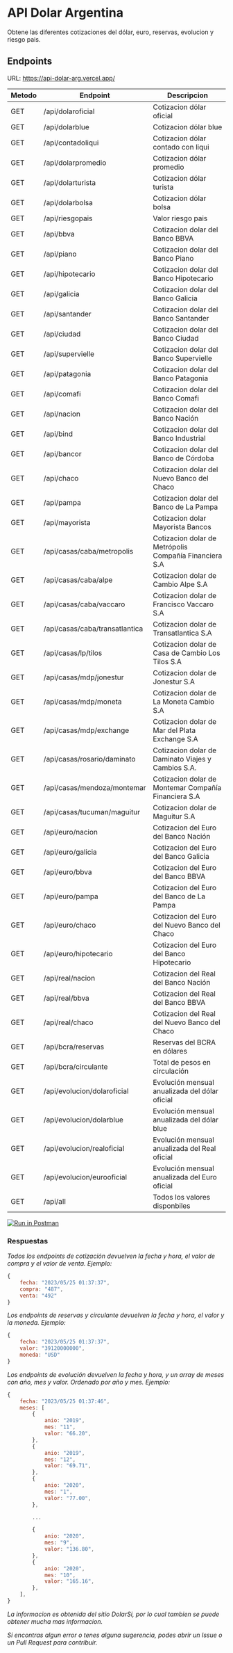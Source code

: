 # API Dolar Argentina

Obtene las diferentes cotizaciones del dólar, euro, reservas, evolucion y riesgo pais.

## Endpoints
URL: https://api-dolar-arg.vercel.app/

| Metodo | Endpoint | Descripcion |
| ------ | ------ | ------ |
| GET | /api/dolaroficial | Cotizacion dólar oficial |
| GET | /api/dolarblue | Cotizacion dólar blue |
| GET | /api/contadoliqui | Cotizacion dólar contado con liqui |
| GET | /api/dolarpromedio | Cotizacion dólar promedio |
| GET | /api/dolarturista | Cotizacion dólar turista |
| GET | /api/dolarbolsa | Cotizacion dólar bolsa |
| GET | /api/riesgopais | Valor riesgo pais |
| GET | /api/bbva | Cotizacion dolar del Banco BBVA |
| GET | /api/piano | Cotizacion dolar del Banco Piano |
| GET | /api/hipotecario | Cotizacion dolar del Banco Hipotecario |
| GET | /api/galicia | Cotizacion dolar del Banco Galicia |
| GET | /api/santander | Cotizacion dolar del Banco Santander |
| GET | /api/ciudad | Cotizacion dolar del Banco Ciudad |
| GET | /api/supervielle | Cotizacion dolar del Banco Supervielle |
| GET | /api/patagonia | Cotizacion dolar del Banco Patagonia |
| GET | /api/comafi | Cotizacion dolar del Banco Comafi |
| GET | /api/nacion | Cotizacion dolar del Banco Nación |
| GET | /api/bind | Cotizacion dolar del Banco Industrial |
| GET | /api/bancor | Cotizacion dolar del Banco de Córdoba |
| GET | /api/chaco | Cotizacion dolar del Nuevo Banco del Chaco |
| GET | /api/pampa | Cotizacion dolar del Banco de La Pampa |
| GET | /api/mayorista | Cotizacion dolar Mayorista Bancos|
| GET | /api/casas/caba/metropolis | Cotizacion dolar de Metrópolis Compañía Financiera S.A |
| GET | /api/casas/caba/alpe | Cotizacion dolar de Cambio Alpe S.A |
| GET | /api/casas/caba/vaccaro | Cotizacion dolar de Francisco Vaccaro S.A |
| GET | /api/casas/caba/transatlantica | Cotizacion dolar de Transatlantica S.A |
| GET | /api/casas/lp/tilos | Cotizacion dolar de Casa de Cambio Los Tilos S.A |
| GET | /api/casas/mdp/jonestur | Cotizacion dolar de Jonestur S.A |
| GET | /api/casas/mdp/moneta | Cotizacion dolar de La Moneta Cambio S.A|
| GET | /api/casas/mdp/exchange | Cotizacion dolar de Mar del Plata Exchange S.A |
| GET | /api/casas/rosario/daminato | Cotizacion dolar de Daminato Viajes y Cambios S.A. |
| GET | /api/casas/mendoza/montemar | Cotizacion dolar de Montemar Compañía Financiera S.A |
| GET | /api/casas/tucuman/maguitur | Cotizacion dolar de Maguitur S.A |
| GET | /api/euro/nacion | Cotizacion del Euro del Banco Nación |
| GET | /api/euro/galicia | Cotizacion del Euro del Banco Galicia |
| GET | /api/euro/bbva | Cotizacion del Euro del Banco BBVA |
| GET | /api/euro/pampa | Cotizacion del Euro del Banco de La Pampa |
| GET | /api/euro/chaco | Cotizacion del Euro del Nuevo Banco del Chaco |
| GET | /api/euro/hipotecario | Cotizacion del Euro del Banco Hipotecario |
| GET | /api/real/nacion | Cotizacion del Real del Banco Nación |
| GET | /api/real/bbva | Cotizacion del Real del Banco BBVA |
| GET | /api/real/chaco | Cotizacion del Real del Nuevo Banco del Chaco |
| GET | /api/bcra/reservas | Reservas del BCRA en dólares |
| GET | /api/bcra/circulante | Total de pesos en circulación |
| GET | /api/evolucion/dolaroficial | Evolución mensual anualizada del dólar oficial |
| GET | /api/evolucion/dolarblue | Evolución mensual anualizada del dólar blue |
| GET | /api/evolucion/realoficial | Evolución mensual anualizada del Real oficial |
| GET | /api/evolucion/eurooficial | Evolución mensual anualizada del Euro oficial |
| GET | /api/all | Todos los valores disponbiles

[![Run in Postman](https://run.pstmn.io/button.svg)](https://app.getpostman.com/run-collection/15851633-9cff5c70-1cd9-4840-b10f-46bf813c46e0?action=collection%2Ffork&source=rip_markdown&collection-url=entityId%3D15851633-9cff5c70-1cd9-4840-b10f-46bf813c46e0%26entityType%3Dcollection%26workspaceId%3D76e4601f-b8f9-4deb-83c0-0d60184e7ba5)

### Respuestas

_Todos los endpoints de cotización devuelven la fecha y hora, el valor de compra y el valor de venta. Ejemplo:_

```javascript
{
    fecha: "2023/05/25 01:37:37",
    compra: "487",
    venta: "492"
}
```

_Los endpoints de reservas y circulante devuelven la fecha y hora, el valor y la moneda. Ejemplo:_

```javascript
{
    fecha: "2023/05/25 01:37:37",
    valor: "39120000000",
    moneda: "USD"
}
```

_Los endpoints de evolución devuelven la fecha y hora, y un array de meses con año, mes y valor. Ordenado por año y mes. Ejemplo:_

```javascript
{
    fecha: "2023/05/25 01:37:46",
    meses: [
        {
            anio: "2019",
            mes: "11",
            valor: "66.20",
        },
        {
            anio: "2019",
            mes: "12",
            valor: "69.71",
        },
        {
            anio: "2020",
            mes: "1",
            valor: "77.00",
        },

        ...

        {
            anio: "2020",
            mes: "9",
            valor: "136.80",
        },
        {
            anio: "2020",
            mes: "10",
            valor: "165.16",
        },
    ],
}
```

_La informacion es obtenida del sitio DolarSi, por lo cual tambien se puede obtener mucha mas informacion._

_Si encontras algun error o tenes alguna sugerencia, podes abrir un Issue o un Pull Request para contribuir._

